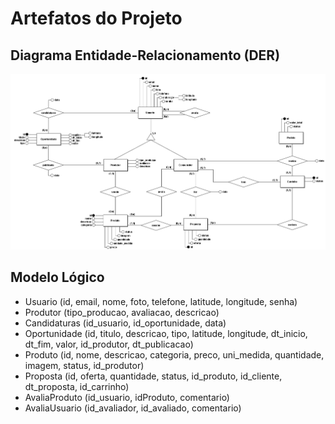 # Artefatos do Projeto

## Diagrama Entidade-Relacionamento (DER)

![Diagrama Entidade-Relacionamento](Diagrama%20Entidade-Relacionamento.png)

## Modelo Lógico

- Usuario (id, email, nome, foto, telefone, latitude, longitude, senha)
- Produtor (tipo_producao, avaliacao, descricao)
- Candidaturas (id_usuario, id_oportunidade, data)
- Oportunidade (id, titulo, descricao, tipo, latitude, longitude, dt_inicio, dt_fim, valor, id_produtor, dt_publicacao)
- Produto (id, nome, descricao, categoria, preco, uni_medida, quantidade, imagem, status, id_produtor)
- Proposta (id, oferta, quantidade, status, id_produto, id_cliente, dt_proposta, id_carrinho)
- AvaliaProduto (id_usuario, idProduto, comentario)
- AvaliaUsuario (id_avaliador, id_avaliado, comentario)

